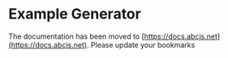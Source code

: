 # Example Generator

The documentation has been moved to [https://docs.abcjs.net](https://docs.abcjs.net). Please update your bookmarks
